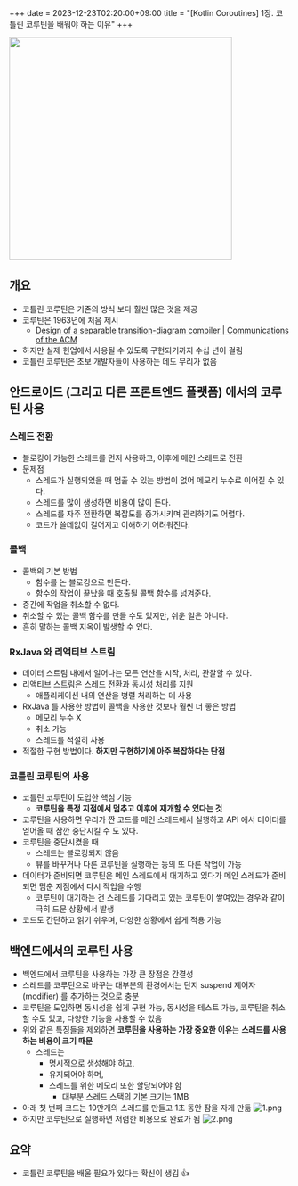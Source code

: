 +++ 
date = 2023-12-23T02:20:00+09:00
title = "[Kotlin Coroutines] 1장. 코틀린 코루틴을 배워야 하는 이유"
+++

<img src="/images/books/kotlin-coroutines/cover.webp" width="400px">

## 개요

- 코틀린 코루틴은 기존의 방식 보다 훨씬 많은 것을 제공
- 코루틴은 1963년에 처음 제시
  - [Design of a separable transition-diagram compiler | Communications of the ACM](https://dl.acm.org/doi/10.1145/366663.366704)
- 하지만 실제 현업에서 사용될 수 있도록 구현되기까지 수십 년이 걸림
- 코틀린 코루틴은 초보 개발자들이 사용하는 데도 무리가 없음

## 안드로이드 (그리고 다른 프론트엔드 플랫폼) 에서의 코루틴 사용

### 스레드 전환

- 블로킹이 가능한 스레드를 먼저 사용하고, 이후에 메인 스레드로 전환
- 문제점
  - 스레드가 실행되었을 때 멈출 수 있는 방법이 없어 메모리 누수로 이어질 수 있다.
  - 스레드를 많이 생성하면 비용이 많이 든다.
  - 스레드를 자주 전환하면 복잡도를 증가시키며 관리하기도 어렵다.
  - 코드가 쓸데없이 길어지고 이해하기 어려워진다.

### 콜백

- 콜백의 기본 방법
  - 함수를 논 블로킹으로 만든다.
  - 함수의 작업이 끝났을 때 호출될 콜백 함수를 넘겨준다.
- 중간에 작업을 취소할 수 없다.
- 취소할 수 있는 콜백 함수를 만들 수도 있지만, 쉬운 일은 아니다.
- 흔히 말하는 콜백 지옥이 발생할 수 있다.

### RxJava 와 리액티브 스트림

- 데이터 스트림 내에서 일어나는 모든 연산을 시작, 처리, 관찰할 수 있다.
- 리액티브 스트림은 스레드 전환과 동시성 처리를 지원
  - 애플리케이션 내의 연산을 병렬 처리하는 데 사용
- RxJava 를 사용한 방법이 콜백을 사용한 것보다 훨씬 더 좋은 방법
  - 메모리 누수 X
  - 취소 가능
  - 스레드를 적절히 사용
- 적절한 구현 방법이다. **하지만 구현하기에 아주 복잡하다는 단점**

### 코틀린 코루틴의 사용

- 코틀린 코루틴이 도입한 핵심 기능
  - **코루틴을 특정 지점에서 멈추고 이후에 재개할 수 있다는 것**
- 코루틴을 사용하면 우리가 짠 코드를 메인 스레드에서 실행하고 API 에서 데이터를 얻어올 때 잠깐 중단시킬 수 도 있다.
- 코루틴을 중단시켰을 때
  - 스레드는 블로킹되지 않음
  - 뷰를 바꾸거나 다른 코루틴을 실행하는 등의 또 다른 작업이 가능
- 데이터가 준비되면 코루틴은 메인 스레드에서 대기하고 있다가 메인 스레드가 준비되면 멈춘 지점에서 다시 작업을 수행
  - 코루틴이 대기하는 건 스레드를 기다리고 있는 코루틴이 쌓여있는 경우와 같이 극히 드문 상황에서 발생
- 코드도 간단하고 읽기 쉬우며, 다양한 상황에서 쉽게 적용 가능

## 백엔드에서의 코루틴 사용

- 백엔드에서 코루틴을 사용하는 가장 큰 장점은 간결성
- 스레드를 코루틴으로 바꾸는 대부분의 환경에서는 단지 suspend 제어자 (modifier) 를 추가하는 것으로 충분
- 코루틴을 도입하면 동시성을 쉽게 구현 가능, 동시성을 테스트 가능, 코루틴을 취소할 수도 있고, 다양한 기능을 사용할 수 있음
- 위와 같은 특징들을 제외하면 **코루틴을 사용하는 가장 중요한 이유**는 **스레드를 사용하는 비용이 크기 때문**
  - 스레드는
    - 명시적으로 생성해야 하고,
    - 유지되어야 하며,
    - 스레드를 위한 메모리 또한 할당되어야 함
      - 대부분 스레드 스택의 기본 크기는 1MB
- 아래 첫 번째 코드는 10만개의 스레드를 만들고 1초 동안 잠을 자게 만듦
  ![1.png](/images/books/kotlin-coroutines/chapter01/1.png)
- 하지만 코루틴으로 실행하면 저렴한 비용으로 완료가 됨
  ![2.png](/images/books/kotlin-coroutines/chapter01/2.png)

## 요약

- 코틀린 코루틴을 배울 필요가 있다는 확신이 생김 👍

